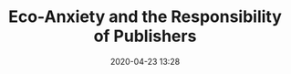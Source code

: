 ---
layout: post
title: Eco-Anxiety and the Responsibility of Publishers
date: 2020-04-23 13:28
published: false
header_feature_image:
caption:
tags:    # use [tag1,tag2]
---